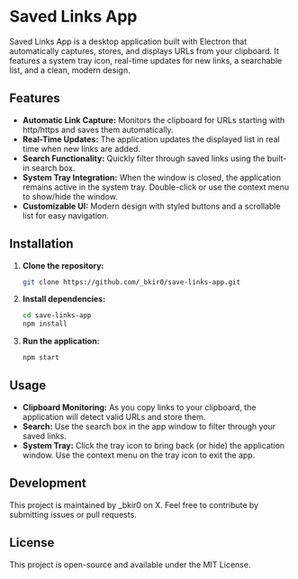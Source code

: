 # Saved Links App

Saved Links App is a desktop application built with Electron that automatically captures, stores, and displays URLs from your clipboard. It features a system tray icon, real-time updates for new links, a searchable list, and a clean, modern design.

## Features

- **Automatic Link Capture:** Monitors the clipboard for URLs starting with http/https and saves them automatically.
- **Real-Time Updates:** The application updates the displayed list in real time when new links are added.
- **Search Functionality:** Quickly filter through saved links using the built-in search box.
- **System Tray Integration:** When the window is closed, the application remains active in the system tray. Double-click or use the context menu to show/hide the window.
- **Customizable UI:** Modern design with styled buttons and a scrollable list for easy navigation.

## Installation

1. **Clone the repository:**
   ```bash
   git clone https://github.com/_bkir0/save-links-app.git
   ```

2. **Install dependencies:**
   ```bash
   cd save-links-app
   npm install
   ```

3. **Run the application:**
   ```bash
   npm start
   ```

## Usage

- **Clipboard Monitoring:** As you copy links to your clipboard, the application will detect valid URLs and store them.
- **Search:** Use the search box in the app window to filter through your saved links.
- **System Tray:** Click the tray icon to bring back (or hide) the application window. Use the context menu on the tray icon to exit the app.

## Development

This project is maintained by _bkir0 on X. Feel free to contribute by submitting issues or pull requests.

## License

This project is open-source and available under the MIT License.